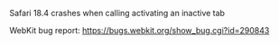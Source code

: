 Safari 18.4 crashes when calling activating an inactive tab

WebKit bug report:
https://bugs.webkit.org/show_bug.cgi?id=290843
